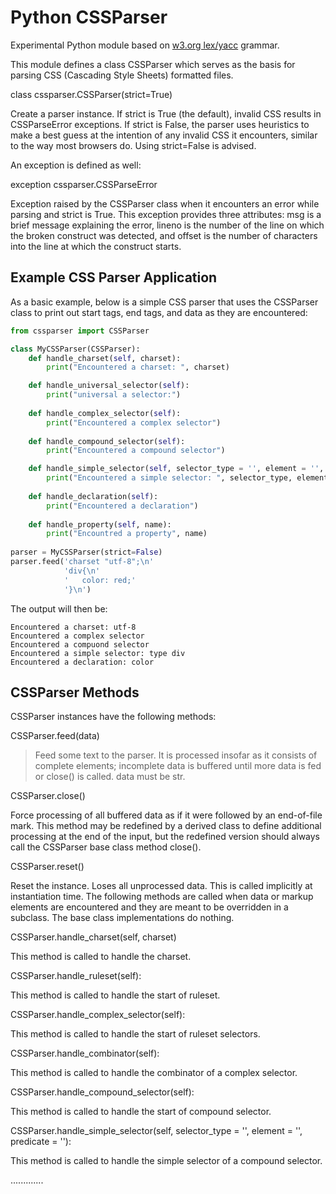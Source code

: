 Python CSSParser
======

Experimental Python module based on [w3.org lex/yacc][1] grammar.

This module defines a class CSSParser which serves as the basis for parsing CSS (Cascading Style Sheets) formatted files.

class cssparser.CSSParser(strict=True)

Create a parser instance. If strict is True (the default), invalid CSS results in CSSParseError exceptions. If strict is False, the parser uses heuristics to make a best guess at the intention of any invalid CSS it encounters, similar to the way most browsers do. Using strict=False is advised.

An exception is defined as well:

exception cssparser.CSSParseError

Exception raised by the CSSParser class when it encounters an error while parsing and strict is True. This exception provides three attributes: msg is a brief message explaining the error, lineno is the number of the line on which the broken construct was detected, and offset is the number of characters into the line at which the construct starts.


Example CSS Parser Application
------------------------------

As a basic example, below is a simple CSS parser that uses the CSSParser class to print out start tags, end tags, and data as they are encountered:

```python
from cssparser import CSSParser

class MyCSSParser(CSSParser):
    def handle_charset(self, charset):
        print("Encountered a charset: ", charset)

    def handle_universal_selector(self):
        print("universal a selector:")
    
    def handle_complex_selector(self):
        print("Encountered a complex selector")
        
    def handle_compound_selector(self):
        print("Encountered a compound selector")

    def handle_simple_selector(self, selector_type = '', element = '', predicate = ''):
        print("Encountered a simple selector: ", selector_type, element, predicate)
    
    def handle_declaration(self):
        print("Encountered a declaration")
    
    def handle_property(self, name):
        print("Encountred a property", name)
        
parser = MyCSSParser(strict=False)
parser.feed('charset "utf-8";\n'
            'div{\n'
            '   color: red;'
            '}\n')
```

The output will then be:

```
Encountered a charset: utf-8
Encountered a complex selector
Encountered a compuond selector
Encountered a simple selector: type div
Encountered a declaration: color
```

CSSParser Methods
-----------------

CSSParser instances have the following methods:


CSSParser.feed(data)

> Feed some text to the parser. It is processed insofar as it consists of complete elements; incomplete data is buffered until more data is fed or close() is called. data must be str.

CSSParser.close()

Force processing of all buffered data as if it were followed by an end-of-file mark. This method may be redefined by a derived class to define additional processing at the end of the input, but the redefined version should always call the CSSParser base class method close().

CSSParser.reset()

Reset the instance. Loses all unprocessed data. This is called implicitly at instantiation time.
The following methods are called when data or markup elements are encountered and they are meant to be overridden in a subclass. The base class implementations do nothing.

CSSParser.handle_charset(self, charset)
        
This method is called to handle the charset.

CSSParser.handle_ruleset(self):

This method is called to handle the start of ruleset.

CSSParser.handle_complex_selector(self):
    
This method is called to handle the start of ruleset selectors.

CSSParser.handle_combinator(self):
    
This method is called to handle the combinator of a complex selector.
            
CSSParser.handle_compound_selector(self):
    
This method is called to handle the start of compound selector.

CSSParser.handle_simple_selector(self, selector_type = '', element = '', predicate = ''):
    
This method is called to handle the simple selector of a compound selector.

.............


[1]: http://www.w3.org/TR/CSS21/grammar.html
